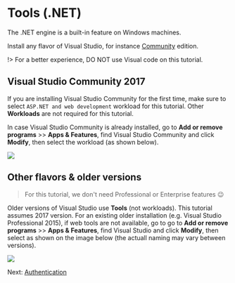 # Tools (.NET)

The .NET engine is a built-in feature on Windows machines. 

Install any flavor of Visual Studio, for instance [Community](https://www.visualstudio.com/vs/community) edition. 

!> For a better experience, DO NOT use Visual code on this tutorial.

## Visual Studio Community 2017

If you are installing Visual Studio Community for the first time, make sure to select `ASP.NET and web development` workload for this tutorial. Other **Workloads** are not required for this tutorial.

In case Visual Studio Community is already installed, go to **Add or remove programs** >> **Apps & Features**, find Visual Studio Community and click **Modify**, then select the workload (as shown below). 

![](_media/net/install_webcomponents.png)

## Other flavors & older versions

> For this tutorial, we don't need Professional or Enterprise features :wink:

Older versions of Visual Studio use **Tools** (not workloads). This tutorial assumes 2017 version. For an existing older installation (e.g. Visual Studio Professional 2015), if web tools are not available, go to go to **Add or remove programs** >> **Apps & Features**, find Visual Studio and click **Modify**, then select as shown on the image below (the actuall naming may vary between versions).

![](_media/net/enable_webcomponents.png)

Next: [Authentication](oauth/)